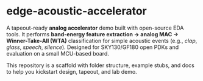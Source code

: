 # edge-acoustic-accelerator

A tapeout-ready **analog accelerator** demo built with open-source EDA tools.
It performs **band-energy feature extraction → analog MAC → Winner-Take-All (WTA)**
classification for simple acoustic events (e.g., *clap*, *glass*, *speech*, *silence*).
Designed for SKY130/GF180 open PDKs and evaluation on a small MCU-based board.

This repository is a scaffold with folder structure, example stubs, and docs to help you kickstart design, tapeout, and lab demo.
